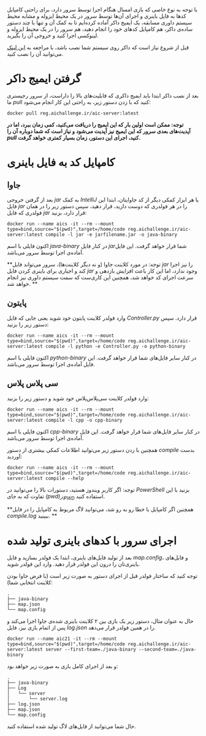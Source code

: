 با توجه به نوع خاصی که بازی امسال هنگام اجرا توسط سرور دارد، برای راحتی کامپایل کد‌ها به فایل باینری و اجرای آن‌ها توسط سرور در یک محیط ایزوله و مشابه محیط سیستم داوری مسابقه‌، یک ایمیج داکر آماده کرده‌ایم تا به کمک آن و تنها با چند دستور ساده‌ی داکر، هم کامپایل‌ کدهای خود را انجام دهید، هم سرور‌ را در یک محیط ایزوله و لینوکسی اجرا کنید و خروجی آن را بگیرید.

قبل از شروع نیاز است که داکر روی سیستم شما نصب باشد، با مراجعه به [این لینک](https://docs.docker.com/engine/install/)  می‌توانید آن را نصب کنید.

# گرفتن ایمیج داکر

بعد از نصب داکر ابتدا باید ایمیج داکری که قابلیت‌های بالا را داراست، از سرور رجیستری ما *pull* کنید که با زدن دستور زیر، به راحتی این کار انجام می‌شود:

```
docker pull reg.aichallenge.ir/aic-server:latest
```

**توجه: ممکن است اولین بار که این ایمیج را دریافت می‌کنید، کمی زمان ببرد، اما در آپدیت‌های بعدی سرور که این ایمیج نیز آپدیت می‌شود و نیاز است که شما دوباره آن را *pull* کنید، اجرای این دستور، زمان بسیار کمتری خواهد گرفت.**

# کامپایل کد به فایل باینری

## جاوا

بعد از گرفتن خروجی *jar* به کمک *IntelliJ* یا هر ابزار کمکی دیگر از کد جاوایتان، ابتدا این فایل *jar* را در هر فولدری که دوست دارید، قرار دهید، سپس دستور زیر را در همان فولدری که فایل *jar* قرار دارد، بزنید:

```
docker run --name aics -it --rm --mount type=bind,source="$(pwd)",target=/home/code reg.aichallenge.ir/aic-server:latest compile -l jar -e jarfilename.jar -o java-binary
```

اکنون فایلی با اسم *java-binary* در کنار فایل *jar*شما قرار خواهد گرفت. این فایل آماده‌ی اجرا توسط سرور می‌باشد.

**توجه: در مورد کلاینت جاوا (و نه دیگر کلاینت‌ها)، سرور می‌تواند فایل *jar* را نیز اجرا کند و اجباری برای باینری کردن فایل *jar* وجود ندارد، اما این کار باعث افزایش بازدهی و سرعت اجرای کد خواهد شد، همچنین این کاری‌ست که سمت سیستم داوری نیز انجام خواهد شد. **

 ## پایتون

وارد فولدر کلاینت پایتون خود شوید یعنی جایی که فایل *Controller.py* قرار دارد. سپس دستور زیر را بزنید: 

```
docker run --name aics -it --rm --mount type=bind,source="$(pwd)",target=/home/code reg.aichallenge.ir/aic-server:latest compile -l python -e Controller.py -o python-binary
```

اکنون فایلی با اسم *python-binary* در کنار سایر فایل‌های شما قرار خواهد گرفت. این فایل آماده‌ی اجرا توسط سرور می‌باشد.

## سی پلاس پلاس

وارد فولدر کلاینت سی‌پلاس‌پلاس خود شوید و دستور زیر را بزنید:

```
docker run --name aics -it --rm --mount type=bind,source="$(pwd)",target=/home/code reg.aichallenge.ir/aic-server:latest compile -l cpp -o cpp-binary
```

اکنون فایلی با اسم *cpp-binary* در کنار سایر فایل‌های شما قرار خواهد گرفت. این فایل آماده‌ی اجرا توسط سرور می‌باشد.


همچنین با زدن دستور زیر می‌توانید اطلاعات کمکی بیشتری از دستور *compile* بدست آوردید:

```
docker run --name aics -it --rm --mount type=bind,source="$(pwd)",target=/home/code reg.aichallenge.ir/aic-server:latest compile --help
```

توجه: اگر کاربر ویندوز هستید، دستورات بالا را می‌توانید در _PowerShell_ بزنید با این تفاوت که به جای _(pwd)$_ از _{PWD}$_ استفاده کنید.

**همچنین اگر کامپایل با خطا رو به رو شد، می‌توانید لاگ مربوط به کامپایل را در فایل *compile.log* ببینید. **

# اجرای سرور با کدهای باینری تولید شده

بعد از تولید فایل‌های باینری، ابتدا یک فولدر بسازید و فایل *map.config*، و فایل‌های باینری‌تان را درون این فولدر قرار دهید. وارد این فولدر شوید.

توجه کنید که ساختار فولدر قبل از اجرای دستور به صورت زیر است (با فرض جاوا بودن کلاینت انتخابی شما):

```
.
├── java-binary
├── map.json
└── map.config
```

حال به عنوان مثال، دستور زیر یک بازی بین ۲ کلاینت باینری‌ شده‌ی جاوا اجرا می‌کند و پس از اتمام بازی نیز، فایل *log.json* را در همین فولدر قرار می‌دهد.

```
docker run --name aic21 -it --rm --mount type=bind,source="$(pwd)",target=/home/code reg.aichallenge.ir/aic-server:latest server --first-team=./java-binary --second-team=./java-binary
```

و بعد از اجرای کامل بازی به صورت زیر خواهد بود: 

```
.
├── java-binary
├── Log
│   └── server
│       └── server.log
├── log.json
├── map.json
└── map.config
```


حال شما می‌توانید از فایل‌های لاگ تولید شده استفاده کنید.
